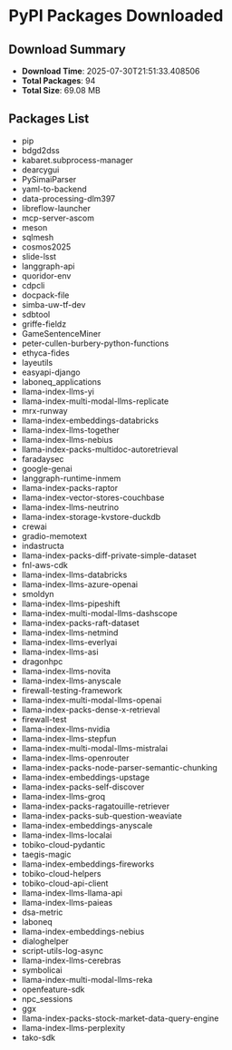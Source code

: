 # PyPI Packages Downloaded

## Download Summary
- **Download Time**: 2025-07-30T21:51:33.408506
- **Total Packages**: 94
- **Total Size**: 69.08 MB

## Packages List
- pip
- bdgd2dss
- kabaret.subprocess-manager
- dearcygui
- PySimaiParser
- yaml-to-backend
- data-processing-dlm397
- libreflow-launcher
- mcp-server-ascom
- meson
- sqlmesh
- cosmos2025
- slide-lsst
- langgraph-api
- quoridor-env
- cdpcli
- docpack-file
- simba-uw-tf-dev
- sdbtool
- griffe-fieldz
- GameSentenceMiner
- peter-cullen-burbery-python-functions
- ethyca-fides
- layeutils
- easyapi-django
- laboneq_applications
- llama-index-llms-yi
- llama-index-multi-modal-llms-replicate
- mrx-runway
- llama-index-embeddings-databricks
- llama-index-llms-together
- llama-index-llms-nebius
- llama-index-packs-multidoc-autoretrieval
- faradaysec
- google-genai
- langgraph-runtime-inmem
- llama-index-packs-raptor
- llama-index-vector-stores-couchbase
- llama-index-llms-neutrino
- llama-index-storage-kvstore-duckdb
- crewai
- gradio-memotext
- indastructa
- llama-index-packs-diff-private-simple-dataset
- fnl-aws-cdk
- llama-index-llms-databricks
- llama-index-llms-azure-openai
- smoldyn
- llama-index-llms-pipeshift
- llama-index-multi-modal-llms-dashscope
- llama-index-packs-raft-dataset
- llama-index-llms-netmind
- llama-index-llms-everlyai
- llama-index-llms-asi
- dragonhpc
- llama-index-llms-novita
- llama-index-llms-anyscale
- firewall-testing-framework
- llama-index-multi-modal-llms-openai
- llama-index-packs-dense-x-retrieval
- firewall-test
- llama-index-llms-nvidia
- llama-index-llms-stepfun
- llama-index-multi-modal-llms-mistralai
- llama-index-llms-openrouter
- llama-index-packs-node-parser-semantic-chunking
- llama-index-embeddings-upstage
- llama-index-packs-self-discover
- llama-index-llms-groq
- llama-index-packs-ragatouille-retriever
- llama-index-packs-sub-question-weaviate
- llama-index-embeddings-anyscale
- llama-index-llms-localai
- tobiko-cloud-pydantic
- taegis-magic
- llama-index-embeddings-fireworks
- tobiko-cloud-helpers
- tobiko-cloud-api-client
- llama-index-llms-llama-api
- llama-index-llms-paieas
- dsa-metric
- laboneq
- llama-index-embeddings-nebius
- dialoghelper
- script-utils-log-async
- llama-index-llms-cerebras
- symbolicai
- llama-index-multi-modal-llms-reka
- openfeature-sdk
- npc_sessions
- ggx
- llama-index-packs-stock-market-data-query-engine
- llama-index-llms-perplexity
- tako-sdk
